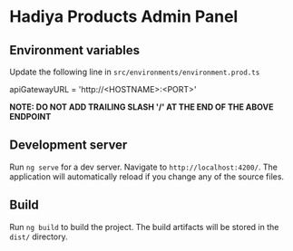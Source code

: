 # Hadiya Products Admin Panel

## Environment variables

Update the following line in ```src/environments/environment.prod.ts```

apiGatewayURL = 'http://\<HOSTNAME\>:\<PORT\>'
 
**NOTE: DO NOT ADD TRAILING SLASH '/' AT THE END OF THE ABOVE ENDPOINT**

## Development server
   
Run `ng serve` for a dev server. Navigate to `http://localhost:4200/`. The application will automatically reload if you change any of the source files.

## Build

Run `ng build` to build the project. The build artifacts will be stored in the `dist/` directory.


